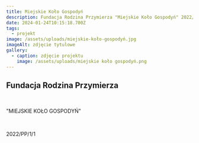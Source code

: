 ```yaml
---
title: Miejskie Koło Gospodyń
description: Fundacja Rodzina Przymierza "Miejskie Koło Gospodyń" 2022/PP/1/1
date: 2024-01-24T10:15:18.700Z
tags:
  - projekt
image: /assets/uploads/miejskie-koło-gospodyń.jpg
imageAlt: zdjęcie tytulowe
gallery:
  - caption: zdjęcie projektu
    image: /assets/uploads/miejskie koło gospodyń.png
---
```

## Fundacja Rodzina Przymierza

<br>

"MIEJSKIE KOŁO GOSPODYŃ"

<br>

2022/PP/1/1
